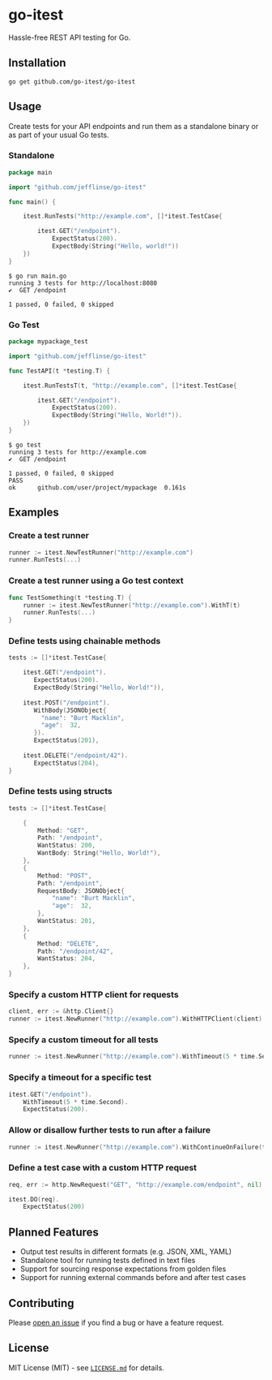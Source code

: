 # go-itest

Hassle-free REST API testing for Go.

## Installation

    go get github.com/go-itest/go-itest

## Usage

Create tests for your API endpoints and run them as a standalone binary or as part of your usual Go tests.

### Standalone

```go
package main

import "github.com/jefflinse/go-itest"

func main() {

    itest.RunTests("http://example.com", []*itest.TestCase{

        itest.GET("/endpoint").
            ExpectStatus(200).
            ExpectBody(String("Hello, world!"))
    })
}
```

    $ go run main.go
    running 3 tests for http://localhost:8080
    ✔  GET /endpoint
    
    1 passed, 0 failed, 0 skipped

### Go Test

```go
package mypackage_test

import "github.com/jefflinse/go-itest"

func TestAPI(t *testing.T) {

    itest.RunTestsT(t, "http://example.com", []*itest.TestCase{

        itest.GET("/endpoint").
            ExpectStatus(200).
            ExpectBody(String("Hello, World!")).
    })
}
```

    $ go test
    running 3 tests for http://example.com
    ✔  GET /endpoint

    1 passed, 0 failed, 0 skipped
    PASS
    ok      github.com/user/project/mypackage  0.161s

## Examples

### Create a test runner

```go
runner := itest.NewTestRunner("http://example.com")
runner.RunTests(...)
```

### Create a test runner using a Go test context

```go
func TestSomething(t *testing.T) {
    runner := itest.NewTestRunner("http://example.com").WithT(t)
    runner.RunTests(...)
}
```

### Define tests using chainable methods

```go
tests := []*itest.TestCase{

    itest.GET("/endpoint").
       ExpectStatus(200).
       ExpectBody(String("Hello, World!")),
    
    itest.POST("/endpoint").
       WithBody(JSONObject{
         "name": "Burt Macklin",
         "age":  32,
       }).
       ExpectStatus(201),
    
    itest.DELETE("/endpoint/42").
       ExpectStatus(204),
}
```

### Define tests using structs

```go
tests := []*itest.TestCase{

    {
        Method: "GET",
        Path: "/endpoint",
        WantStatus: 200,
        WantBody: String("Hello, World!"),
    },
    {
        Method: "POST",
        Path: "/endpoint",
        RequestBody: JSONObject{
            "name": "Burt Macklin",
            "age":  32,
        },
        WantStatus: 201,
    },
    {
        Method: "DELETE",
        Path: "/endpoint/42",
        WantStatus: 204,
    },
}
```

### Specify a custom HTTP client for requests

```go
client, err := &http.Client{}
runner := itest.NewRunner("http://example.com").WithHTTPClient(client)
```

### Specify a custom timeout for all tests

```go
runner := itest.NewRunner("http://example.com").WithTimeout(5 * time.Second)
```

### Specify a timeout for a specific test

```go
itest.GET("/endpoint").
    WithTimeout(5 * time.Second).
    ExpectStatus(200).
```

### Allow or disallow further tests to run after a failure

```go
runner := itest.NewRunner("http://example.com").WithContinueOnFailure(true)
```

### Define a test case with a custom HTTP request

```go
req, err := http.NewRequest("GET", "http://example.com/endpoint", nil)

itest.DO(req).
    ExpectStatus(200)
```

## Planned Features

- Output test results in different formats (e.g. JSON, XML, YAML)
- Standalone tool for running tests defined in text files
- Support for sourcing response expectations from golden files
- Support for running external commands before and after test cases

## Contributing

Please [open an issue](https://github.com/jefflinse/go-itest/issues) if you find a bug or have a feature request.

## License

MIT License (MIT) - see [`LICENSE.md`](https://github.com/jefflinse/go-itest/blob/master/LICENSE.md) for details.
